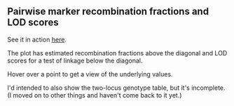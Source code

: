 Pairwise marker recombination fractions and LOD scores
----------------------------------------------------------------------

See it in action [here](http://www.biostat.wisc.edu/~kbroman/d3/recfrac2).

The plot has estimated recombination fractions above the diagonal and
LOD scores for a test of linkage below the diagonal.  

Hover over a point to get a view of the underlying values.

I'd intended to also show the two-locus genotype table, but it's
incomplete. (I moved on to other things and haven't come back to it
yet.)
